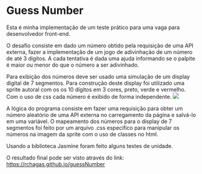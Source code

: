 # Guess Number

Esta é minha implementação de um teste prático para uma vaga para desenvolvedor front-end.

O desafio consiste em dado um número obtido pela requisição de uma API externa,
fazer a implementação de um jogo de adivinhação de um número de até 3 digitos.
A cada tentativa é dada uma ajuda informando se o palpite é maior ou menor do
que o número a ser adivinhado.

Para exibição dos números deve ser usado uma simulação de um display digital de 7 
segmentos. Para construção deste display foi utilizado uma sprite autoral com os
os 10 dígitos em 3 cores, preto, verde e vermelho. Com o uso de css cada número é
exibido de forma independente.
![](../img/number.png)

A lógica do programa consiste em fazer uma requisição para obter um número aleatório
de uma API externa no carregamento da página e salvá-lo em uma variável.
O mapeamento dos números para o display de 7 segmentos foi feito por um arquivo 
.css específico para manipular os números na imagem da sprite com o uso de classes no html.

Usando a biblioteca Jasmine foram feito alguns testes de unidade.

O resultado final pode ser visto através do link:
https://rchagas.github.io/guessNumber
